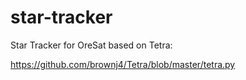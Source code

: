 # star-tracker
Star Tracker for OreSat based on Tetra:

https://github.com/brownj4/Tetra/blob/master/tetra.py


